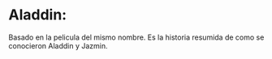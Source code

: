 # Aladdin:
Basado en la pelicula del mismo nombre. Es la historia resumida de como se conocieron Aladdin y Jazmin.
